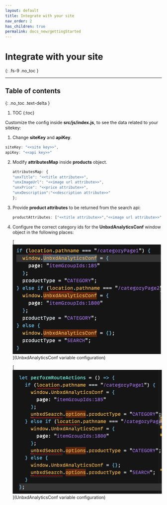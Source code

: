 ```yaml
---
layout: default
title: Integrate with your site
nav_order: 2
has_children: true
permalink: docs_new/gettingStarted
---
```


# Integrate with your site
{: .fs-9 .no_toc }

---

## Table of contents
{: .no_toc .text-delta }

1. TOC
{:toc}

Customize the config inside **src/js/index.js**, to see the data related to your sitekey:
1. Change **siteKey** and **apiKey**.
```js
siteKey: "<<site key>>",
apiKey: "<<api key>>"
```
2. Modify **attributesMap** inside **products** object.
    ```js
    attributesMap: {
    "unxTitle": "<<title attribute>>",
    "unxImageUrl": "<<image url attribute>>",
    "unxPrice": "<<price attribute>>",
    "unxDescription":"<<description attribute>>"
    };
    ```
3. Provide **product attributes** to be returned from the search api:
    ```js
    productAttributes: ["<<title attribute>>","<<image url attribute>>","<<price attribute>>","<<description attribute>>"]
    ```
4. Configure the correct category ids for the **UnbxdAnalyticsConf** window object in the   following places:<br/>

    [![Configure the correct category ids for the UnbxdAnalyticsConf window object](../assets/categoryid1.png)](UnbxdAnalyticsConf variable configuration)
    
    [![Configure the correct category ids for the UnbxdAnalyticsConf window object](../assets/categoryid2.png)](UnbxdAnalyticsConf variable configuration)<br/>